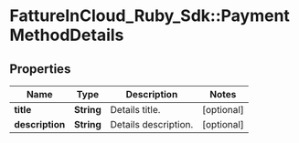 # FattureInCloud_Ruby_Sdk::PaymentMethodDetails

## Properties

| Name | Type | Description | Notes |
| ---- | ---- | ----------- | ----- |
| **title** | **String** | Details title. | [optional] |
| **description** | **String** | Details description. | [optional] |

